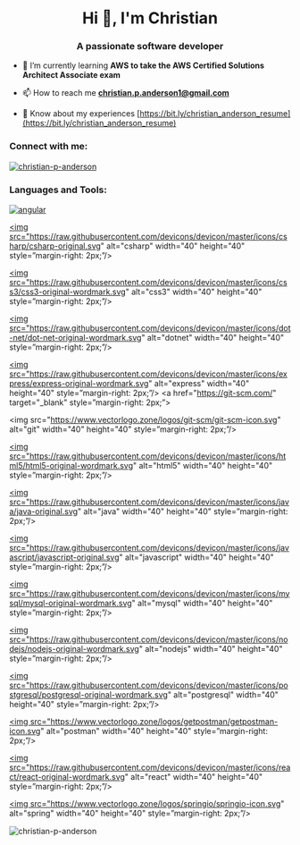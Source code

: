 <h1 align="center">Hi 👋, I'm Christian</h1>
<h3 align="center">A passionate software developer</h3>

- 🌱 I’m currently learning **AWS to take the AWS Certified Solutions Architect Associate exam**

- 📫 How to reach me **christian.p.anderson1@gmail.com**

- 📄 Know about my experiences [https://bit.ly/christian_anderson_resume](https://bit.ly/christian_anderson_resume)

<h3 align="left">Connect with me:</h3>
<p align="left">
<a href="https://linkedin.com/in/christian-p-anderson" target="blank"><img align="center" src="https://raw.githubusercontent.com/rahuldkjain/github-profile-readme-generator/master/src/images/icons/Social/linked-in-alt.svg" alt="christian-p-anderson" height="30" width="40" /></a>
</p>

<h3 align="left">Languages and Tools:</h3>
<p align="left"> <a href="https://angular.io" target="_blank">
  
<img src="https://angular.io/assets/images/logos/angular/angular.svg" alt="angular" width="40" height="40"/> </a> <a href="https://www.w3schools.com/cs/" target="_blank">

<img src="https://raw.githubusercontent.com/devicons/devicon/master/icons/csharp/csharp-original.svg" alt="csharp" width="40" height="40" style=”margin-right: 2px;”/> </a> <a href="https://www.w3schools.com/css/" target="_blank">
  
<img src="https://raw.githubusercontent.com/devicons/devicon/master/icons/css3/css3-original-wordmark.svg" alt="css3" width="40" height="40" style=”margin-right: 2px;”/> </a> <a href="https://dotnet.microsoft.com/" target="_blank"> 

<img src="https://raw.githubusercontent.com/devicons/devicon/master/icons/dot-net/dot-net-original-wordmark.svg" alt="dotnet" width="40" height="40" style=”margin-right: 2px;”/> </a> <a href="https://expressjs.com" target="_blank"> 
  
<img src="https://raw.githubusercontent.com/devicons/devicon/master/icons/express/express-original-wordmark.svg" alt="express" width="40" height="40" style=”margin-right: 2px;”/> </a> <a href="https://git-scm.com/" target="_blank" style=”margin-right: 2px;”> 
  
<img src="https://www.vectorlogo.zone/logos/git-scm/git-scm-icon.svg" alt="git" width="40" height="40" style=”margin-right: 2px;”/> </a> <a href="https://www.w3.org/html/" target="_blank"> 
  
<img src="https://raw.githubusercontent.com/devicons/devicon/master/icons/html5/html5-original-wordmark.svg" alt="html5" width="40" height="40" style=”margin-right: 2px;”/> </a> <a href="https://www.java.com" target="_blank"> 
  
<img src="https://raw.githubusercontent.com/devicons/devicon/master/icons/java/java-original.svg" alt="java" width="40" height="40" style=”margin-right: 2px;”/> </a> <a href="https://developer.mozilla.org/en-US/docs/Web/JavaScript" target="_blank"> 
  
<img src="https://raw.githubusercontent.com/devicons/devicon/master/icons/javascript/javascript-original.svg" alt="javascript" width="40" height="40" style=”margin-right: 2px;”/> </a> <a href="https://www.mysql.com/" target="_blank"> 
  
<img src="https://raw.githubusercontent.com/devicons/devicon/master/icons/mysql/mysql-original-wordmark.svg" alt="mysql" width="40" height="40" style=”margin-right: 2px;”/> </a> <a href="https://nodejs.org" target="_blank"> 
  
  
<img src="https://raw.githubusercontent.com/devicons/devicon/master/icons/nodejs/nodejs-original-wordmark.svg" alt="nodejs" width="40" height="40"  style=”margin-right: 2px;”/> </a> <a href="https://www.postgresql.org" target="_blank">
  
<img src="https://raw.githubusercontent.com/devicons/devicon/master/icons/postgresql/postgresql-original-wordmark.svg" alt="postgresql" width="40" height="40" style=”margin-right: 2px;”/> </a> <a href="https://postman.com" target="_blank">
  
<img src="https://www.vectorlogo.zone/logos/getpostman/getpostman-icon.svg" alt="postman" width="40" height="40" style=”margin-right: 2px;”/> </a> <a href="https://reactjs.org/" target="_blank"> 
  
<img src="https://raw.githubusercontent.com/devicons/devicon/master/icons/react/react-original-wordmark.svg" alt="react" width="40" height="40" style=”margin-right: 2px;”/> </a> <a href="https://spring.io/" target="_blank"> 
  
<img src="https://www.vectorlogo.zone/logos/springio/springio-icon.svg" alt="spring" width="40" height="40" style=”margin-right: 2px;”/> </a> </p>

<p><img align="center" src="https://github-readme-stats.vercel.app/api/top-langs?username=christian-p-anderson&show_icons=true&locale=en&layout=compact" alt="christian-p-anderson" /></p>
